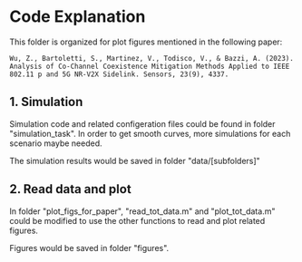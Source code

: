 # Code Explanation
This folder is organized for plot figures mentioned in the following paper:

    Wu, Z., Bartoletti, S., Martinez, V., Todisco, V., & Bazzi, A. (2023). Analysis of Co-Channel Coexistence Mitigation Methods Applied to IEEE 802.11 p and 5G NR-V2X Sidelink. Sensors, 23(9), 4337.

## 1. Simulation
Simulation code and related configeration files could be found in folder "simulation_task". In order to get smooth curves, more simulations for each scenario maybe needed.

The simulation results would be saved in folder "data/[subfolders]"

## 2. Read data and plot
In folder "plot_figs_for_paper", "read_tot_data.m" and "plot_tot_data.m" could be modified to use the other functions to read and plot related figures.

Figures would be saved in folder "figures".
